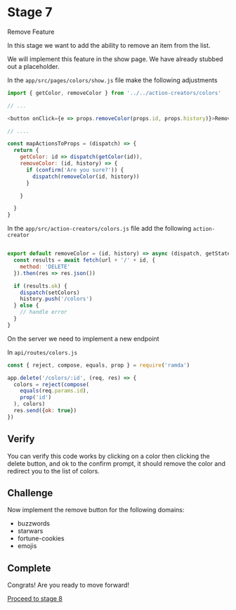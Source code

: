 # Stage 7

Remove Feature

In this stage we want to add the ability to remove an item from the list.

We will implement this feature in the show page. We have already stubbed
out a placeholder.

In the `app/src/pages/colors/show.js` file make the following adjustments

``` js
import { getColor, removeColor } from '../../action-creators/colors'

// ...

<button onClick={e => props.removeColor(props.id, props.history)}>Remove</button>

// ....

const mapActionsToProps = (dispatch) => {
  return {
    getColor: id => dispatch(getColor(id)),
    removeColor: (id, history) => {
      if (confirm('Are you sure?')) {
        dispatch(removeColor(id, history))        
      }

    }

  }
}

```

In the `app/src/action-creators/colors.js` file add the following `action-creator`

``` js

export default removeColor = (id, history) => async (dispatch, getState) => {
  const results = await fetch(url + '/' + id, {
    method: 'DELETE'
  }).then(res => res.json())

  if (results.ok) {
    dispatch(setColors)
    history.push('/colors')
  } else {
    // handle error
  }
}
```

On the server we need to implement a new endpoint

In `api/routes/colors.js`

``` js
const { reject, compose, equals, prop } = require('ramda')

app.delete('/colors/:id', (req, res) => {
  colors = reject(compose(
    equals(req.params.id),
    prop('id')
  ), colors)
  res.send({ok: true})
})
```

## Verify

You can verify this code works by clicking on a color then clicking the delete button, and ok to the confirm prompt, it should remove the color and redirect you to the list of colors.

## Challenge

Now implement the remove button for the following domains:

* buzzwords
* starwars
* fortune-cookies
* emojis

## Complete

Congrats! Are you ready to move forward!

[Proceed to stage 8](stage-8.md)
